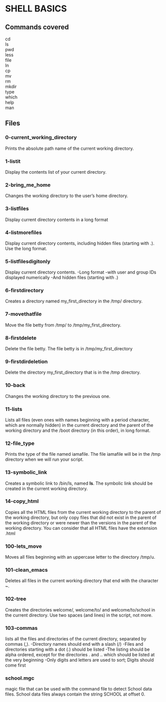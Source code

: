 # SHELL BASICS
## Commands covered
cd  
ls  
pwd  
less  
file  
ln  
cp  
mv  
rm  
mkdir  
type  
which  
help  
man  

## Files
### 0-current_working_directory
Prints the absolute path name of the current working directory.

### 1-listit
Display the contents list of your current directory.

### 2-bring_me_home
Changes the working directory to the user’s home directory.

### 3-listfiles
Display current directory contents in a long format

### 4-listmorefiles
Display current directory contents, including hidden files (starting with .). Use the long format.

### 5-listfilesdigitonly
Display current directory contents.
-Long format
-with user and group IDs displayed numerically
-And hidden files (starting with .)

### 6-firstdirectory
Creates a directory named my_first_directory in the /tmp/ directory.

### 7-movethatfile
Move the file betty from /tmp/ to /tmp/my_first_directory.

### 8-firstdelete
Delete the file betty.
The file betty is in /tmp/my_first_directory

### 9-firstdirdeletion
Delete the directory my_first_directory that is in the /tmp directory.

### 10-back
Changes the working directory to the previous one.

### 11-lists
Lists all files (even ones with names beginning with a period character, which are normally hidden) in the current directory and the parent of the working directory and the /boot directory (in this order), in long format.

### 12-file_type
Prints the type of the file named iamafile. The file iamafile will be in the /tmp directory when we will run your script.

### 13-symbolic_link
Creates a symbolic link to /bin/ls, named __ls__. The symbolic link should be created in the current working directory.

### 14-copy_html
Copies all the HTML files from the current working directory to the parent of the working directory, but only copy files that did not exist in the parent of the working directory or were newer than the versions in the parent of the working directory.
You can consider that all HTML files have the extension .html

### 100-lets_move
Moves all files beginning with an uppercase letter to the directory /tmp/u.

### 101-clean_emacs
Deletes all files in the current working directory that end with the character ~.

### 102-tree
Creates the directories welcome/, welcome/to/ and welcome/to/school in the current directory.
Use two spaces (and lines) in the script, not more.

### 103-commas
lists all the files and directories of the current directory, separated by commas (,).
-Directory names should end with a slash (/)
-Files and directories starting with a dot (.) should be listed
-The listing should be alpha ordered, except for the directories . and .. which should be listed at the very beginning
-Only digits and letters are used to sort; Digits should come first

### school.mgc
magic file that can be used with the command file to detect School data files. School data files always contain the string SCHOOL at offset 0.
